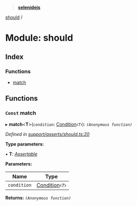 > **[selenidejs](../README.md)**

[should](should.md) /

# Module: should

## Index

### Functions

* [match](should.md#const-match)

## Functions

### `Const` match

▸ **match**<**T**>(`condition`: [Condition](../classes/condition.md)‹*`T`*›): *`(Anonymous function)`*

*Defined in [support/asserts/should.ts:20](https://github.com/KnowledgeExpert/selenidejs/blob/master/lib/support/asserts/should.ts#L20)*

**Type parameters:**

▪ **T**: *[Assertable](../interfaces/assertable.md)*

**Parameters:**

Name | Type |
------ | ------ |
`condition` | [Condition](../classes/condition.md)‹*`T`*› |

**Returns:** *`(Anonymous function)`*